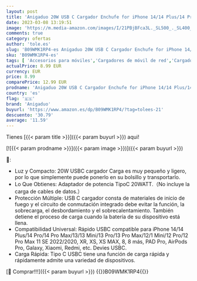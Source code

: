 ```yaml
---
layout: post
title: 'Anigaduo 20W USB C Cargador Enchufe for iPhone 14/14 Plus/14 Pro/14 Pro Max/13/12/11/8/XS/XS MAX/XR/X  iPad  AirPods  USBC Cabezal Carga Adaptador Tipo C Pared Cargado Corriente'
date: 2023-03-08 13:19:51
image: 'https://m.media-amazon.com/images/I/21PBjBFca3L._SL500_._SL400_.jpg'
comments: true
category: ofertas
author: 'tole.es'
slug: 'B09WMK1RP4-es Anigaduo 20W USB C Cargador Enchufe for iPhone 14/14...'
sku: 'B09WMK1RP4-es'
tags: [ 'Accesorios para móviles','Cargadores de móvil de red','Cargadores para móviles','Comunicación móvil y accesorios','Electrónica','anigaduo','ipad','iphone','🇪🇸', ]
actualPrice: 8.99 EUR
currency: EUR
price: 8.99
comparePrice: 12.99 EUR
prodname: 'Anigaduo 20W USB C Cargador Enchufe for iPhone 14/14 Plus/14 Pro/14 Pro Max/13/12/11/8/XS/XS MAX/XR/X  iPad  AirPods  USBC Cabezal Carga Adaptador Tipo C Pared Cargado Corriente'
country: 'es'
flag: '🇪🇸'
brand: 'Anigaduo'
buyurl: 'https://www.amazon.es/dp/B09WMK1RP4/?tag=tolees-21'
descuento: '30.79'
average: '11.59'
---
```


Tienes [{{< param title >}}]({{< param buyurl >}}) aqui!

[![{{< param prodname >}}]({{< param image >}})]({{< param buyurl >}})

🔎:

- Luz y Compacto: 20W USBC cargador Carga es muy pequeño y ligero, por lo que simplemente puede ponerlo en su bolsillo y transportarlo.
- Lo Que Obtienes: Adaptador de potencia TipoC 20WATT.（No incluye la carga de cables de datos.）
- Protección Múltiple: USB C cargador consta de materiales de inicio de fuego y el circuito de conmutación integrado debe evitar la función, la sobrecarga, el desbordamiento y el sobrecalentamiento. También detiene el proceso de carga cuando la batería de su dispositivo está llena.
- Compatibilidad Universal: Rápido USBC compatible para iPhone 14/14 Plus/14 Pro/14 Pro Max/13/13 Mini/13 Pro/13 Pro Max/12/1 Mini/12 Pro/12 Pro Max 11 SE 2022/2020, XR, XS, XS MAX, 8, 8 más, PAD Pro, AirPods Pro, Galaxy, Xiaomi, Redmi, etc. Devies USBC.
- Carga Rápida: Tipo C USBC tiene una función de carga rápida y rápidamente admite una variedad de dispositivos.

[🛒 Comprar!!!]({{< param buyurl >}})
{{<world>}}B09WMK1RP4{{</world>}}
